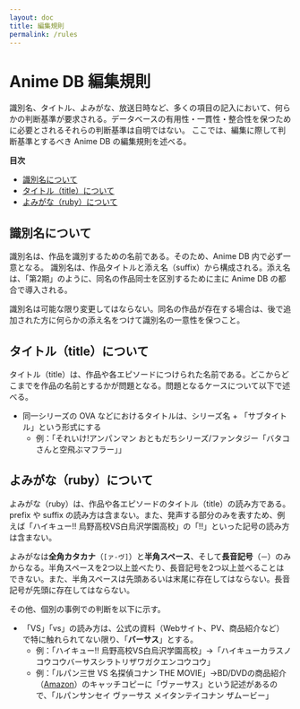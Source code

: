 ```yaml
---
layout: doc
title: 編集規則
permalink: /rules
---
```


# Anime DB 編集規則

識別名、タイトル、よみがな、放送日時など、多くの項目の記入において、何らかの判断基準が要求される。データベースの有用性・一貫性・整合性を保つために必要とされるそれらの判断基準は自明ではない。
ここでは、編集に際して判断基準とするべき Anime DB の編集規則を述べる。

**目次**

- [識別名について](#識別名について)
- [タイトル（title）について](#タイトルtitleについて)
- [よみがな（ruby）について](#よみがなrubyについて)

## 識別名について

識別名は、作品を識別するための名前である。そのため、Anime DB 内で必ず一意となる。
識別名は、作品タイトルと添え名（suffix）から構成される。添え名は、「第2期」のように、同名の作品同士を区別するために主に Anime DB の都合で導入される。

識別名は可能な限り変更してはならない。同名の作品が存在する場合は、後で追加された方に何らかの添え名をつけて識別名の一意性を保つこと。

## タイトル（title）について

タイトル（title）は、作品や各エピソードにつけられた名前である。どこからどこまでを作品の名前とするかが問題となる。問題となるケースについて以下で述べる。

- 同一シリーズの OVA などにおけるタイトルは、シリーズ名 + 「サブタイトル」という形式にする
    - 例：「それいけ!アンパンマン おともだちシリーズ/ファンタジー「バタコさんと空飛ぶマフラー」」

## よみがな（ruby）について

よみがな（ruby）は、作品や各エピソードのタイトル（title）の読み方である。prefix や suffix の読み方は含まない。また、発声する部分のみを表すため、例えば「ハイキュー!! 烏野高校VS白烏沢学園高校」の「!!」といった記号の読み方は含まない。

よみがなは**全角カタカナ**（`[ァ-ヴ]`）と**半角スペース**、そして**長音記号**（`ー`）のみからなる。半角スペースを2つ以上並べたり、長音記号を2つ以上並べることはできない。また、半角スペースは先頭あるいは末尾に存在してはならない。長音記号が先頭に存在してはならない。

その他、個別の事例での判断を以下に示す。

- 「VS」「vs」の読み方は、公式の資料（Webサイト、PV、商品紹介など）で特に触れられてない限り、「**バーサス**」とする。
    - 例：「ハイキュー!! 烏野高校VS白烏沢学園高校」→「ハイキューカラスノコウコウバーサスシラトリザワガクエンコウコウ」
    - 例：「ルパン三世 VS 名探偵コナン THE MOVIE」→BD/DVDの商品紹介（[Amazon](https://www.amazon.co.jp/dp/B00J2MZAJS)）のキャッチコピーに「ヴァーサス」という記述があるので、「ルパンサンセイ ヴァーサス メイタンテイコナン ザムービー」
